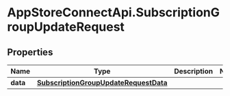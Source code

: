 # AppStoreConnectApi.SubscriptionGroupUpdateRequest

## Properties

Name | Type | Description | Notes
------------ | ------------- | ------------- | -------------
**data** | [**SubscriptionGroupUpdateRequestData**](SubscriptionGroupUpdateRequestData.md) |  | 


